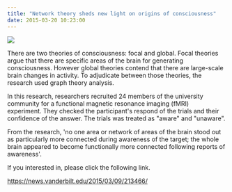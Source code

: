 ```yaml
---
title: "Network theory sheds new light on origins of consciousness"
date: 2015-03-20 10:23:00
---
```


![](https://cdn.vanderbilt.edu/vu-news/files/20190417225358/brain-network-585x301.png#50)

There are two theories of consciousness: focal and global. Focal theories argue that there are specific areas of the brain for generating consciousness. However global theories contend that there are large-scale brain changes in activity. To adjudicate between those theories, the research used graph theory analysis.

In this research, researchers recruited 24 members of the university community for a functional magnetic resonance imaging (fMRI) experiment. They checked the participant's respond of the trials and their confidence of the answer. The trials was treated as "aware" and "unaware".

From the research, 'no one area or network of areas of the brain stood out as particularly more connected during awareness of the target; the whole brain appeared to become functionally more connected following reports of awareness'.

If you interested in, please click the following link.

<https://news.vanderbilt.edu/2015/03/09/213466/>

